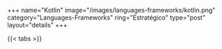 +++
name="Kotlin"
image="/images/languages-frameworks/kotlin.png"
category="Languages-Frameworks"
ring="Estratégico"
type="post"
layout="details"
+++

{{< tabs >}}
<!-- # What is it ?

Kotlin is a cross-platform, statically typed, general-purpose programming language with type inference. Kotlin is designed to interoperate fully with Java, and the JVM version of Kotlin's standard library depends on the Java Class Library, but type inference allows its syntax to be more concise. 


# Why ?

The most strongly supported JVM language in the Android ecosystem—aside from Java—is Kotlin, an open-source, statically typed language developed by JetBrains. JetBrains created one of the most popular IDEs, IntelliJ IDEA, as well as Android Studio, which Google crowned as the standard IDE for Android development.


# For who ?
* [CharlesCD](https://charlescd.io/)
* [Beagle Framework](https://usebeagle.io/)

# Resources
* [homepage](https://kotlinlang.org/)
* [Documentation](https://kotlinlang.org/docs/home.html)
* [Source code](https://github.com/JetBrains/kotlin)


# Resources (Portuguese) -->

